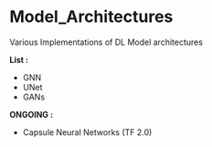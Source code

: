 # Model_Architectures
Various Implementations of DL Model architectures

**List :** 
- GNN
- UNet
- GANs


**ONGOING :**
- Capsule Neural Networks (TF 2.0)
